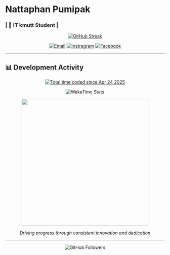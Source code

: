 <p align="center">
  <h1>Nattaphan Pumipak</h1>
  <h3>| 🔸 IT kmutt Student |</h3>
</p>

<p align="center">
  <a href="https://github.com/tik-04"><img src="https://git-hub-streak-stats.vercel.app?user=tik-04&theme=transparent&hide_border=true&locale=th&date_format=j%20M%5B%20Y%5D&card_width=509&background=00000000&fire=ff6bcb&ring=00eaff&currStreakNum=d4e4ff&sideNums=d4e4ff&currStreakLabel=00eaff&sideLabels=d4e4ff" alt="GitHub Streak"></a>
</p>

<p align="center">
  <a href="mailto:natthaphan0074@gmail.com" target="_blank"><img src="https://img.shields.io/badge/Gmail-D14836?logo=gmail&logoColor=white" alt="Email"></a>
  <a href="https://www.instagram.com/nptik._/" target="_blank"><img src="https://img.shields.io/badge/Instagram-%23E4405F.svg?logo=Instagram&logoColor=white" alt="instragram"></a>
  <a href="https://www.facebook.com/nattaphan.pumipak/" target="_blank"><img src="https://img.shields.io/badge/Facebook-%231877F2.svg?logo=Facebook&logoColor=white" alt="Facebook"></a>
</a>

</p>

---

## 📊 Development Activity

<p align="center">
<a href="https://wakatime.com/@583918a9-2aea-4476-b021-1899dd8a17ac"><img src="https://wakatime.com/badge/user/583918a9-2aea-4476-b021-1899dd8a17ac.svg" alt="Total time coded since Apr 24 2025" /></a>
</p>

<p align="center">
  <img src="https://github-readme-stats.vercel.app/api/wakatime?username=tik04&theme=transparent&layout=compact&hide_border=true&bg_color=00000000&title_color=00eaff&text_color=d4e4ff&icon_color=ff6bcb" alt="WakaTime Stats">
</p>

<p align="center">
  <img src="https://wakatime.com/share/@tik04/3f856a09-b614-4431-abee-1003a3c9f331.svg" width="400">
</p>

<p align="center">
  <em>Driving progress through consistent innovation and dedication</em>
</p>

---

<p align="center">
  <img src="https://img.shields.io/github/followers/tik-04?label=Followers&style=social" alt="GitHub Followers">
</p>
<!-- added-1750262807 -->
<!-- added-1750350394 -->
<!-- removed-1750436770 -->
